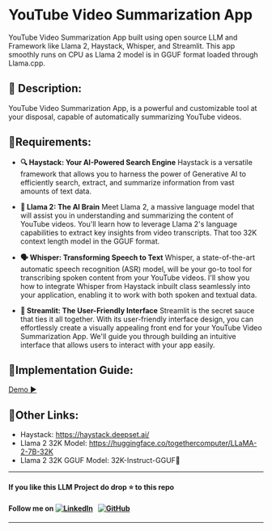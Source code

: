 # YouTube Video Summarization App
YouTube Video Summarization App built using open source LLM and Framework like Llama 2, Haystack, Whisper, and Streamlit. This app smoothly runs on CPU as Llama 2 model is in GGUF format loaded through Llama.cpp.

## 📝 Description:
YouTube Video Summarization App, is a powerful and customizable tool at your disposal, capable of automatically summarizing YouTube videos. 

## 💫Requirements:

- **🔍 Haystack: Your AI-Powered Search Engine**
Haystack is a versatile framework that allows you to harness the power of Generative AI to efficiently search, extract, and summarize information from vast amounts of text data. 

- **🤖 Llama 2: The AI Brain**
Meet Llama 2, a massive language model that will assist you in understanding and summarizing the content of YouTube videos. You'll learn how to leverage Llama 2's language capabilities to extract key insights from video transcripts. That too 32K context length model in the GGUF format.

- **🗣️ Whisper: Transforming Speech to Text**
Whisper, a state-of-the-art automatic speech recognition (ASR) model, will be your go-to tool for transcribing spoken content from your YouTube videos. I'll show you how to integrate Whisper from Haystack inbuilt class seamlessly into your application, enabling it to work with both spoken and textual data.

- **🚀 Streamlit: The User-Friendly Interface**
Streamlit is the secret sauce that ties it all together. With its user-friendly interface design, you can effortlessly create a visually appealing front end for your YouTube Video Summarization App. We'll guide you through building an intuitive interface that allows users to interact with your app easily.

## 🌟Implementation Guide:
[Demo ▶️](https://www.youtube.com/watch?v=K9mDAb2Lz6Y)

## 🔗Other Links:
- Haystack: https://haystack.deepset.ai/
- Llama 2 32K Model: https://huggingface.co/togethercomputer/LLaMA-2-7B-32K
- Llama 2 32K GGUF Model: 32K-Instruct-GGUF🦌


 ---

#### **If you like this LLM Project do drop ⭐ to this repo**
#### Follow me on [![LinkedIn](https://img.shields.io/badge/linkedin-%230077B5.svg?style=for-the-badge&logo=linkedin&logoColor=white)](https://www.linkedin.com/in/dany-borel-kamgaing-136483254/) &nbsp; [![GitHub](https://img.shields.io/badge/github-%23121011.svg?style=for-the-badge&logo=github&logoColor=white)](https://github.com/kamkamgaing/)

---